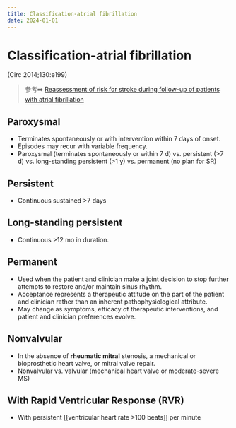 ```yaml
---
title: Classification-atrial fibrillation
date: 2024-01-01
---
```

# Classification-atrial fibrillation
(Circ 2014;130:e199)

> 參考➡️ [Reassessment of risk for stroke during follow-up of patients with atrial fibrillation](https://www.acpjournals.org/doi/abs/10.7326/M18-1177)

 
## Paroxysmal

*   Terminates spontaneously or with intervention within 7 days of onset.
*   Episodes may recur with variable frequency.
*   Paroxysmal (terminates spontaneously or within 7 d) vs. persistent (>7 d) vs. long-standing persistent (>1 y) vs. permanent (no plan for SR)

## Persistent

*   Continuous sustained >7 days

## Long-standing persistent

*   Continuous >12 mo in duration.

## Permanent

*   Used when the patient and clinician make a joint decision to stop further attempts to restore and/or maintain sinus rhythm.
*   Acceptance represents a therapeutic attitude on the part of the patient and clinician rather than an inherent pathophysiological attribute.
*   May change as symptoms, efficacy of therapeutic interventions, and patient and clinician preferences evolve.

## Nonvalvular

*   In the absence of **rheumatic mitral** stenosis, a mechanical or bioprosthetic heart valve, or mitral valve repair.
*   Nonvalvular vs. valvular (mechanical heart valve or moderate-severe MS)

## With Rapid Ventricular Response (RVR)

*   With persistent [[ventricular heart rate >100 beats]] per minute
